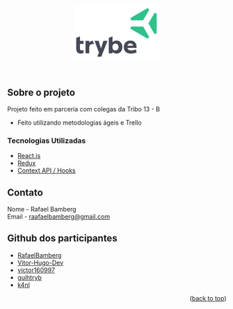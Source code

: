 <header>
  <img width="200px" src="9814df697eaf49815d7df109110815ff887b3457.png" alt="" />
 </header>

<!-- Sobre o projeto -->
## Sobre o projeto

Projeto feito em parceria com colegas da Tribo 13 - B
* Feito utilizando metodologias ágeis e Trello





### Tecnologias Utilizadas

* [React.js](https://reactjs.org/)
* [Redux](https://reactjs.org/)
* [Context API / Hooks](https://reactjs.org/)

<!-- Contato -->
## Contato
Nome - Rafael Bamberg <br>
Email - raafaelbamberg@gmail.com

<!-- Github dos participantes -->
## Github dos participantes
* [RafaelBamberg](https://github.com/RafaelBamberg)
* [Vitor-Hugo-Dev](https://github.com/Vitor-Hugo-Dev)
* [victor160997](https://github.com/victor160997)
* [guihtryb](https://github.com/guihtryb)
* [k4nl](https://github.com/k4nl)

<p align="right">(<a href="#top">back to top</a>)</p>

